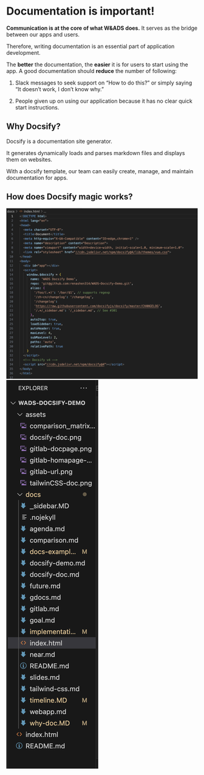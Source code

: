 # Documentation is important!
**Communication is at the core of what W&ADS does.** It serves as the bridge between our apps and users.

Therefore, writing documentation is an essential part of application development. 

The **better** the documentation, the **easier** it is for users to start using the app. 
A good documentation should __reduce__ the number of following:

1. Slack messages to seek support on “How to do this?” or simply saying “It doesn’t work, I don’t know why.”

2. People given up on using our application because it has no clear quick start instructions.

## Why Docsify?
Docsify is a documentation site generator.

It generates dynamically loads and parses markdown files and displays them on websites.

With a docsify template, our team can easily create, manage, and maintain documentation for apps.

## How does Docsify magic works?
![doscify index file](../assets/docsify-index.png)
![folder hierarchy](../assets/folder-hierarchy.png)

